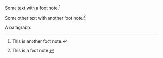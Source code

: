[^1]: This is a foot note.

Some text with a foot note.[^2]

[^2]: This is another foot note.

Some other text with another foot note.[^1]

A paragraph.